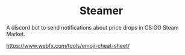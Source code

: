 <h1 align="center">
  <br>
  <a href="https://github.com/s0md3v/Photon"></a>
  <br>
  Steamer
  <br>
</h1>

A discord bot to send notifications about price drops in CS:GO Steam Market.

https://www.webfx.com/tools/emoji-cheat-sheet/

